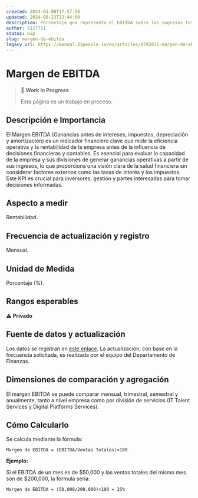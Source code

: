 ```yaml
---
created: 2024-01-08T17:57:58
updated: 2024-08-23T13:44:00
description: Porcentaje que representa el EBITDA sobre los ingresos totales.
author: 5127711
status: wip
slug: margen-de-ebitda
legacy_url: https://manual.23people.io/es/articles/8792831-margen-de-ebitda-emg
---
```


# Margen de EBITDA

> 🚧 **Work in Progress**
>
> Esta página es un trabajo en proceso.

## Descripción e Importancia

El Margen EBITDA (Ganancias antes de intereses, impuestos, depreciación y
amortización) es un indicador financiero clave que mide la eficiencia
operativa y la rentabilidad de la empresa antes de la influencia de decisiones
financieras y contables. Es esencial para evaluar la capacidad de la empresa y
sus divisiones de generar ganancias operativas a partir de sus ingresos, lo
que proporciona una visión clara de la salud financiera sin considerar
factores externos como las tasas de interés y los impuestos. Este KPI es
crucial para inversores, gestión y partes interesadas para tomar decisiones
informadas.

## Aspecto a medir

Rentabilidad.

## Frecuencia de actualización y registro

Mensual.

## Unidad de Medida

Porcentaje (%).

## Rangos esperables

⚠️ **Privado**

## Fuente de datos y actualización

Los datos se registran en [este
enlace](https://docs.google.com/spreadsheets/d/1b_iPE17zm33tcBAgYuGPGyKN5xAKT56cLDNoneq6oaY/edit#gid=0).
La actualización, con base en la frecuencia solicitada, es realizada por el
equipo del Departamento de Finanzas.

## Dimensiones de comparación y agregación

El margen EBITDA se puede comparar mensual, trimestral, semestral y
anualmente, tanto a nivel empresa como por división de servicios (IT Talent
Services y Digital Platforms Services).

## Cómo Calcularlo

Se calcula mediante la fórmula:

    Margen de EBITDA = (EBITDA/Ventas Totales)×100

**Ejemplo:**

Si el EBITDA de un mes es de $50,000 y las ventas totales del mismo mes son de
$200,000, la fórmula sería:

    Margen de EBITDA = (50,000/200,000)×100 = 25%
